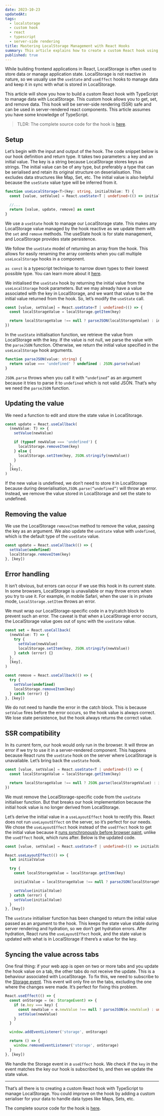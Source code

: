 ```yaml
---
date: 2023-10-23
updatedAt:
tags:
  - localstorage
  - custom hook
  - react
  - typescript
  - server-side rendering
title: Mastering LocalStorage Management with React Hooks
summary: This article explains how to create a custom React hook using TypeScript to manage data with LocalStorage in frontend applications.
published: true
---
```


While building frontend applications in React, LocalStorage is often used to store data or manage application state. LocalStorage is not reactive in nature, so we usually use the `useState` and `useEffect` hooks to manage data and keep it in sync with what is stored in LocalStorage.

This article will show you how to build a custom React hook with TypeScript to manage data with LocalStorage. This custom hook allows you to get, set, and remove data. This hook will be server-side rendering (SSR) safe and can be used in server-rendered react components. This article assumes you have some knowledge of TypeScript.

> TLDR: The complete source code for the hook is [here](https://gist.github.com/ekrresa/6d155c2702e73a86ba38d82a75ca9aa3).

## Setup

Let’s begin with the input and output of the hook. The code snippet below is our hook definition and return type. It takes two parameters: a key and an initial value. The key is a string because LocalStorage stores keys as strings. The initial value can be of any type, but preferably a type that can be serialised and retain its original structure on deserialisation. This excludes data structures like Map, Set, etc. The initial value is also helpful because the `useState` value type will be inferred from it.

```ts
function useLocalStorage<T>(key: string, initialValue: T) {
  const [value, setValue] = React.useState<T | undefined>(() => initialValue)

  //...
  return [value, update, remove] as const
}
```

We use a `useState` hook to manage our LocalStorage state. This makes any LocalStorage value managed by the hook reactive as we update them with the `set` and `remove` methods. The useState hook is for state management, and LocalStorage provides state persistence.

We follow the `useState` model of returning an array from the hook. This allows for easily renaming the array contents when you call multiple `useLocalStorage` hooks in a component.

`as const` is a typescript technique to narrow down types to their lowest possible type. You can learn more about it [here](https://www.typescriptlang.org/docs/handbook/release-notes/typescript-3-4.html#const-assertions).

We initialised the `useState` hook by returning the initial value from the `useLocalStorage` hook parameters. But we may already have a value associated with the key in LocalStorage, and we want that value to be the initial value returned from the hook. So, let’s modify the `useState` call.

```ts
const [value, setValue] = React.useState<T | undefined>(() => {
  const localStorageValue = localStorage.getItem(key)

  return localStorageValue !== null ? parseJSON(localStorageValue) : initialValue
})
```

In the `useState` initialisation function, we retrieve the value from LocalStorage with the key. If the value is not null, we parse the value with the `parseJSON` function. Otherwise, we return the initial value specified in the `useLocalStorage` hook arguments.

```ts
function parseJSON(value: string) {
  return value === 'undefined' ? undefined : JSON.parse(value)
}
```

`JSON.parse` throws when you call it with `“undefined”` as an argument because it tries to parse it to `undefined` which is not valid JSON. That’s why we need the `parseJSON` function.

## Updating the value

We need a function to edit and store the state value in LocalStorage.

```ts
const update = React.useCallback(
  (newValue: T) => {
    setValue(newValue)

    if (typeof newValue === 'undefined') {
      localStorage.removeItem(key)
    } else {
      localStorage.setItem(key, JSON.stringify(newValue))
    }
  },
  [key],
)
```

If the new value is undefined, we don’t need to store it in LocalStorage because during deserialisation,`JSON.parse(“undefined”)` will throw an error. Instead, we remove the value stored in LocalStorage and set the state to undefined.

## Removing the value

We use the LocalStorage `removeItem` method to remove the value, passing the key as an argument. We also update the `useState` value with `undefined`, which is the default type of the `useState` value.

```ts
const update = React.useCallback(() => {
  setValue(undefined)
  localStorage.removeItem(key)
}, [key])
```

## Error handling

It isn’t obvious, but errors can occur if we use this hook in its current state. In some browsers, LocalStorage is unavailable or may throw errors when you try to use it. For example, in mobile Safari, when the user is in private mode, `LocalStorage.setItem` throws an error.

We must wrap our LocalStorage-specific code in a try/catch block to prevent such an error. The caveat is that when a LocalStorage error occurs, the LocalStorage value goes out of sync with the `useState` value.

```ts
const set = React.useCallback(
  (newValue: T) => {
    try {
      setValue(newValue)
      localStorage.setItem(key, JSON.stringify(newValue))
    } catch (error) {}
  },
  [key],
)

const remove = React.useCallback(() => {
  try {
    setValue(undefined)
    localStorage.removeItem(key)
  } catch (error) {}
}, [key])
```

We do not need to handle the error in the catch block. This is because `setValue` fires before the error occurs, so the hook value is always correct. We lose state persistence, but the hook always returns the correct value.

## SSR compatibility

In its current form, our hook would only run in the browser. It will throw an error if we try to use it in a server-rendered component. This happens because React runs the `useState` hook on the server where LocalStorage is unavailable. Let’s bring back the `useState` hook.

```ts
const [value, setValue] = React.useState<T | undefined>(() => {
  const localStorageValue = localStorage.getItem(key)

  return localStorageValue !== null ? JSON.parse(localStorageValue) : initialValue
})
```

We must remove the LocalStorage-specific code from the `useState` initialiser function. But that breaks our hook implementation because the initial hook value is no longer derived from LocalStorage.

Let’s derive the initial value in a `useLayoutEffect` hook to rectify this. React does not run `useLayoutEffect` on the server, so it’s perfect for our needs. We chose the `useLayoutEffect` hook instead of the `useEffect` hook to get the initial value because it [runs synchronously before browser paint](https://react.dev/reference/react/useLayoutEffect), unlike the `useEffect` hook, which runs after. Below is the updated code.

```ts
const [value, setValue] = React.useState<T | undefined>(() => initialValue)

React.useLayoutEffect(() => {
  let initialValue

  try {
    const localStorageValue = localStorage.getItem(key)

    initialValue = localStorageValue !== null ? parseJSON(localStorageValue) : initialValue

    setValue(initialValue)
  } catch (error) {
    setValue(initialValue)
  }
}, [key])
```

The `useState` initialiser function has been changed to return the initial value passed as an argument to the hook. This keeps the state value stable during server rendering and hydration, so we don’t get hydration errors. After hydration, React runs the `useLayoutEffect` hook, and the state value is updated with what is in LocalStorage if there’s a value for the key.

## Syncing the value across tabs

One final thing: if your web app is open on two or more tabs and you update the hook value on a tab, the other tabs do not receive the update. This is a behaviour associated with LocalStorage. To fix this, we need to subscribe to the [Storage event](https://developer.mozilla.org/en-US/docs/Web/API/Window/storage_event). This event will only fire on the tabs, excluding the one where the changes were made. It’s perfect for fixing this problem.

```ts
React.useEffect(() => {
  const onStorage = (e: StorageEvent) => {
    if (e.key === key) {
      const newValue = e.newValue !== null ? parseJSON(e.newValue) : undefined
      setValue(newValue)
    }
  }

  window.addEventListener('storage', onStorage)

  return () => {
    window.removeEventListener('storage', onStorage)
  }
}, [key])
```

We handle the Storage event in a `useEffect` hook. We check if the `key` in the event matches the key our hook is subscribed to, and then we update the state value.

---

That’s all there is to creating a custom React hook with TypeScript to manage LocalStorage. You could improve on the hook by adding a custom serialiser for your data to handle data types like Maps, Sets, etc.

The complete source code for the hook is [here](https://gist.github.com/ekrresa/6d155c2702e73a86ba38d82a75ca9aa3).
